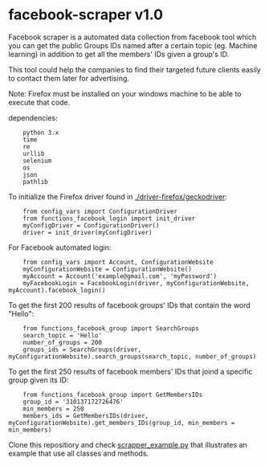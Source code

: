# facebook-scraper v1.0

Facebook scraper is a automated data collection from facebook tool which you can get the public Groups IDs named after a certain topic (eg. Machine learning) in addition to get all the members' IDs given a group's ID.

This tool could help the companies to find their targeted future clients easily to contact them later for advertising.


Note: Firefox must be installed on your windows machine to be able to execute that code.

dependencies:

        python 3.x
        time
        re
        urllib
        selenium
        os
        json
        pathlib
    
    
To initialize the Firefox driver found in [./driver-firefox/geckodriver](https://github.com/Ahmed15497/facebook-scraper/blob/main/driver-firefox/geckodriver.exe):

        from config_vars import ConfigurationDriver
        from functions_facebook_login import init_driver
        myConfigDriver = ConfigurationDriver() 
        driver = init_driver(myConfigDriver)

        
    
For Facebook automated login:

        from config_vars import Account, ConfigurationWebsite
        myConfigurationWebsite = ConfigurationWebsite()
        myAccount = Account('example@gmail.com', 'myPassword')
        myFacebookLogin = FacebookLogin(driver, myConfigurationWebsite, myAccount).facebook_login()
        
        
To get the first 200 results of facebook groups' IDs that contain the word "Hello":

        from functions_facebook_group import SearchGroups
        search_topic = 'Hello'
        number_of_groups = 200
        groups_ids = SearchGroups(driver, myConfigurationWebsite).search_groups(search_topic, number_of_groups)
        
        
To get the first 250 results of facebook members' IDs that joind a specific group given its ID:

        from functions_facebook_group import GetMembersIDs
        group_id = '310137172726476'
        min_members = 250
        members_ids = GetMembersIDs(driver, myConfigurationWebsite).get_members_IDs(group_id, min_members = min_members)




        
    
Clone this repositiory and check [scrapper_example.py](https://github.com/Ahmed15497/facebook-scraper/blob/main/scraper_example.py) that illustrates an example that use all classes and methods.






